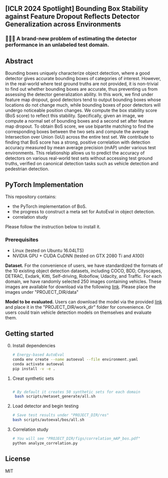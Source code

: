 ## [ICLR 2024 Spotlight] Bounding Box Stability against Feature Dropout Reflects Detector Generalization across Environments

### 🚀🚀🚀 A brand-new problem of estimating the detector performance in an unlabeled test domain.

## Abstract

Bounding boxes uniquely characterize object detection, where a good detector gives accurate bounding boxes of categories of interest. However, in the real-world where test ground truths are not provided, it is non-trivial to find out whether bounding boxes are accurate, thus preventing us from assessing the detector generalization ability. In this work, we find under feature map dropout, good detectors tend to output bounding boxes whose locations do not change much, while bounding boxes of poor detectors will undergo noticeable position changes. We compute the box stability score (BoS score) to reflect this stability. Specifically, given an image, we compute a normal set of bounding boxes and a second set after feature map dropout. To obtain BoS score, we use bipartite matching to find the corresponding boxes between the two sets and compute the average Intersection over Union (IoU) across the entire test set. We contribute to finding that BoS score has a strong, positive correlation with detection accuracy measured by mean average precision (mAP) under various test environments. This relationship allows us to predict the accuracy of detectors on various real-world test sets without accessing test ground truths, verified on canonical detection tasks such as vehicle detection and pedestrian detection.

## PyTorch Implementation

This repository contains:

- the PyTorch implementation of BoS.
- the progress to construct a meta set for AutoEval in object detection.
- correlation study

Please follow the instruction below to install it.

### Prerequisites

- Linux (tested on Ubuntu 16.04LTS)
- NVIDIA GPU + CUDA CuDNN (tested on GTX 2080 Ti and A100)

**Dataset.** For the convenience of users, we have standardized the formats of the 10 existing object detection datasets, including COCO, BDD, Cityscapes, DETRAC, Exdark, Kitti, Self-driving, Roboflow, Udacity, and Traffic. For each domain, we have randomly selected 250 images containing vehicles.  These images are available for download via the following [link](https://drive.google.com/file/d/1bs1y04q_0VeSDTnex0i94gzK8vGXdx5r/view?usp=sharing). Please place the images under "PROJECT_DIR/data" 

**Model to be evaluated.** Users can download the model via the provided [link](https://drive.google.com/drive/folders/1zAFcSgl1vfzg0BUnyJqg8t_9FkZIXA5h?usp=sharing) and place it in the "PROJECT_DIR/work_dir" folder for convenience. Or users could train vehicle detection models on themselves and evaluate them. 

## Getting started
0. Install dependencies 
    ```bash
    # Energy-based AutoEval
    conda env create --name autoeval --file environment.yaml
    conda activate autoeval
    pip install -v -e .
    ```
1. Creat synthetic sets
    ```bash
    
    # By default it creates 50 synthetic sets for each domain
     bash scripts/metaset_generate/all.sh
    ```
    
2. Load detector and begin testing
    ```bash
    # Save test results under "PROJECT_DIR/res"
    bash scripts/autoeval/bos/all.sh
    ```

3. Correlation study
    ```bash
    # You will see "PROJECT_DIR/figs/correlation_mAP_bos.pdf"
    python analyze_correlation.py
    ```

## License
MIT
